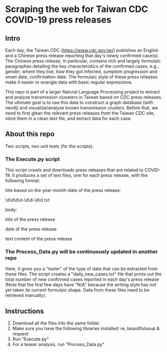 # Scraping the web for Taiwan CDC COVID-19 press releases

## Intro
Each day, the Taiwan CDC (https://www.cdc.gov.tw/) publishes an English and a Chinese press release reporting that day's newly confirmed case(s). The Chinese press release, in particular, contains rich and largely formulaic paragraphes detailing the key characteristics of the confirmed cases, e.g., gender, where they live, how they got infected, symptom progression and onset date, confirmation date. The formulaic style of these press releases make it easier to wrangle data with basic regular expressions. 

This repo is part of a larger Natural Language Processing project to extract and analyze transmission cluseters in Taiwan based on CDC press releases. The ultimate goal is to use this data to construct a graph database (with neo4j) and visualize/analyze known transmission clusters. Before that, we need to first glean the relevant press releases from the Taiwan CDC site, store them in a clean text file, and extract data for each case. 

## About this repo

Two scripts, two unit tests (for the scripts). 

### The Execute.py script 
This script crawls and downloads press releases that are related to COVID-19.
It produces a set of text files, one for each press release, with the following format:

title based on the year-month-date of the press release: 

\d\d\d\d-\d\d-\d\d.txt 

body:

title of the press release

date of the press release

text content of the press release 

### The Process_Data.py will be continuously updated in another repo
Here, it gives you a "taster" of the type of data that can be extracted from these files. 
The script creates a "daily_new_cases.txt" file that prints out the total number of new confirmed cases reported in each day's press release (Note that the first few days have "N/A" because the writing style has not yet taken its current formulaic shape. Data from these files need to be retrieved manually).

## Instructions
1. Download all the files into the same folder. 
2. Make sure you have the following libraries installed: re, beautifulsoup & request 
3. Run "Execute.py"
4. For a teaser analysis, run "Process_Data.py"

